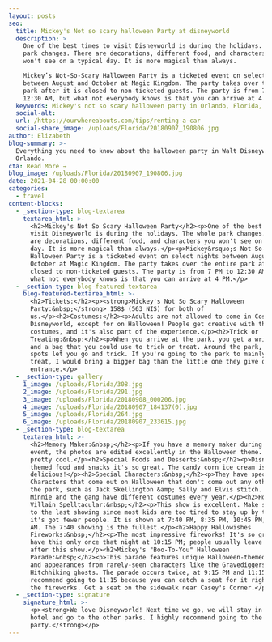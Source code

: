```yaml
---
layout: posts
seo:
  title: Mickey's Not so scary halloween Party at disneyworld
  description: >
    One of the best times to visit Disneyworld is during the holidays. The whole
    park changes. There are decorations, different food, and characters you
    won't see on a typical day. It is more magical than always.

    Mickey’s Not-So-Scary Halloween Party is a ticketed event on select nights
    between August and October at Magic Kingdom. The party takes over the entire
    park after it is closed to non-ticketed guests. The party is from 7 PM to
    12:30 AM, but what not everybody knows is that you can arrive at 4 PM.
  keywords: Mickey's not so scary halloween party in Orlando, Florida, USA
  social-alt:
  url: /https://ourwhereabouts.com/tips/renting-a-car
  social-share_image: /uploads/Florida/20180907_190806.jpg
author: Elizabeth
blog-summary: >-
  Everything you need to know about the halloween party in Walt Disneyworld,
  Orlando.
cta: Read More →
blog_image: /uploads/Florida/20180907_190806.jpg
date: 2021-04-28 00:00:00
categories:
  - travel
content-blocks:
  - _section-type: blog-textarea
    textarea_html: >-
      <h2>Mickey's Not So Scary Halloween Party</h2><p>One of the best times to
      visit Disneyworld is during the holidays. The whole park changes. There
      are decorations, different food, and characters you won't see on a typical
      day. It is more magical than always.</p><p>Mickey&rsquo;s Not-So-Scary
      Halloween Party is a ticketed event on select nights between August and
      October at Magic Kingdom. The party takes over the entire park after it is
      closed to non-ticketed guests. The party is from 7 PM to 12:30 AM, but
      what not everybody knows is that you can arrive at 4 PM.</p>
  - _section-type: blog-featured-textarea
    blog-featured-textarea_html: >-
      <h2>Tickets:</h2><p><strong>Mickey's Not So Scary Halloween
      Party:&nbsp;</strong> 158$ (563 NIS) for both of
      us.</p><h2>Costumes:</h2><p>Adults are not allowed to come in Costumes to
      Disneyworld, except for on Halloween! People get creative with their
      costumes, and it's also part of the experience.</p><h2>Trick or
      Treating:&nbsp;</h2><p>When you arrive at the park, you get a wristband
      and a bag that you could use to trick or treat. Around the park, some
      spots let you go and trick. If you're going to the park to mainly trick or
      treat, I would bring a bigger bag than the little one they give out at the
      entrance.</p>
  - _section-type: gallery
    1_image: /uploads/Florida/308.jpg
    2_image: /uploads/Florida/291.jpg
    3_image: /uploads/Florida/20180908_000206.jpg
    4_image: /uploads/Florida/20180907_184137(0).jpg
    5_image: /uploads/Florida/264.jpg
    6_image: /uploads/Florida/20180907_233615.jpg
  - _section-type: blog-textarea
    textarea_html: >-
      <h2>Memory Maker:&nbsp;</h2><p>If you have a memory maker during this
      event, the photos are edited excellently in the Halloween theme. It's
      pretty cool.</p><h2>Special Foods and Desserts:&nbsp;</h2><p>Disney has
      themed food and snacks it's so great. The candy corn ice cream is
      delicious!</p><h2>Special Characters:&nbsp;</h2><p>They have special
      Characters that come out on Halloween that don't come out any other day at
      the park, such as Jack Skellington &amp; Sally and Elvis stitch. Mickey
      Minnie and the gang have different costumes every year.</p><h2>Hocus Pocus
      Villain Spelltacular:&nbsp;</h2><p>This show is excellent. Make sure to go
      to the last showing since most kids are too tired to stay up by then, and
      it's got fewer people. It is shown at 7:40 PM, 8:35 PM, 10:45 PM, and 12
      AM. The 7:40 showing is the fullest.</p><h2>Happy Hallowishes
      Fireworks:&nbsp;</h2><p>The most impressive fireworks! It's so great! They
      have this only once that night at 10:15 PM; people usually leave right
      after this show.</p><h2>Mickey's "Boo-To-You" Halloween
      Parade:&nbsp;</h2><p>This parade features unique Halloween-themed floats
      and appearances from rarely-seen characters like the Gravediggers and
      Hitchhiking ghosts. The parade occurs twice, at 9:15 PM and 11:15 PM. I
      recommend going to 11:15 because you can catch a seat for it right after
      the fireworks. Get a seat on the sidewalk near Casey's Corner.</p>
  - _section-type: signature
    signature_html: >-
      <p><strong>We love Disneyworld! Next time we go, we will stay in a Disney
      hotel and go to the other parks. I highly recommend going to the Halloween
      party.</strong></p>
---
```

